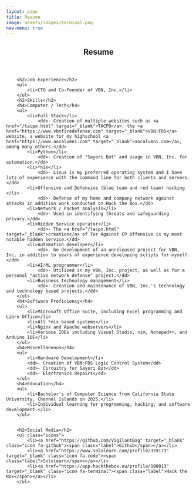```yaml
---
layout: page
title: Resume
image: assets/images/terminal.png
nav-menu: true
---
```


<!-- Main -->
<div id="main" class="alt">

<!-- One -->
<section id="one">
	<div class="inner">
		<header class="major">
			<h1>Resume</h1>
		</header>

<!-- Content -->
<div class="row">
	<div class="6u 12u$(small)">

		<h2>Job Experience</h2>
		<ul>
			<li>CTO and Co-Founder of VBN, Inc.</li>
		</ul>
		<h2>Skills</h2>
		<h4>Computer / Tech</h4>
		<ul>
			<li>Full Stack</li>
				<dd>- Creation of multiple websites such as <a href="/tacpo.html" target="_blank">TACPO</a>, the <a href="https://www.vbnfiredefense.com" target="_blank">VBN:FDS</a> website, a website for my highschool <a href="https://www.aocalumni.com" target="_blank">aocalumni.com</a>, among many others.</dd>
			<li>Python</li>
				<dd>- Creation of "Sayori Bot" and usage in VBN, Inc. for automation.</dd>
			<li>*nix</li>
				<dd>- Linux is my preferred operating system and I have lots of experience with the command line for both clients and servers.</dd>
			<li>Offensive and Defensive (blue team and red team) hacking </li>
				<dd>- Defense of my home and company network against attacks in addition work conducted on Hack the Box.</dd>
			<li>Network / Packet analysis</li>
				<dd>- Used in identifying threats and safeguarding privacy.</dd>
			<li>Hidden Service operator</li>
				<dd>- The <a href="/tacpo.html" target="_blank">creation</a> of Tor Against CP Offensive is my most notable hidden service.</dd>
			<li>Automation developer</li>
				<dd>- he development of an unreleased project for VBN, Inc. in addition to years of experience developing scripts for myself.</dd>
			<li>AI/ML programmer</li>
				<dd>- Utilized in my VBN, Inc. project, as well as for a personal "active network defense" project.</dd>
			<li>Business technology management</li>
				<dd>- Creation and maintenance of VBN, Inc.'s technology and technology based projects.</dd>
		</ul>
		<h4>Software Proficiency</h4>
		<ul>
			<li>Microsoft Office Suite, including Excel programming and Libre Office</li>
			<li>All *nix based systems</li>
			<li>Nginx and Apache webservers</li>
			<li>Various IDEs including Visual Studio, vim, Notepad++, and Arduino IDE</li>
		</ul>
		<h4>Miscellaneous</h4>
		<ul>
			<li>Hardware Development</li>
			<dd>- Creation of VBN:FDS Logic Control System</dd>
			<dd>- Circuitry for Sayori Bot</dd>
			<dd>- Electronics Repairs</dd>
		</ul>
		<h4>Education</h4>
		<ul>
			<li>Bachelor's of Computer Science from California State University, Channel Islands on 2025.</li>
			<li>Individual learning for programming, hacking, and software development.</li>
		</ul>
		

		<h2>Social Media</h2>
		<ul class="icons">
			<li><a href="https://github.com/VigilantBag" target="_blank" class="icon fa-github"><span class="label">Github</span></a></li>
			<li><a href="https://www.sololearn.com/profile/359173" target="_blank" class="icon fa-code"><span class="label">Sololearn</span></a></li>
			<li><a href="https://app.hackthebox.eu/profile/100013" target="_blank" class="icon fa-terminal"><span class="label">Hack the Box</span></a></li>
		</ul>
</div>

</div>
